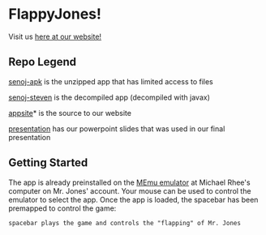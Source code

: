 FlappyJones!
===========

Visit us [here at our website!](flappyjones.com:70)

Repo Legend
------------------


[senoj-apk](github.com/flappyjones/senoj-apk) is the unzipped app that has limited access to files

[senoj-steven](github.com/flappyjones/senoj-steven) is the decompiled app (decompiled with javax)

[appsite](github.com/flappyjones/appsite)* is the source to our website

[presentation](github.com/flappyjones/presentation) has our powerpoint slides that was used in our final presentation

Getting Started
---------------
The app is already preinstalled on the [MEmu emulator](http://www.memuplay.com/) at Michael Rhee's computer on Mr. Jones' account.
Your mouse can be used to control the emulator to select the app.
Once the app is loaded, the spacebar has been premapped to control the game:

    spacebar plays the game and controls the "flapping" of Mr. Jones
